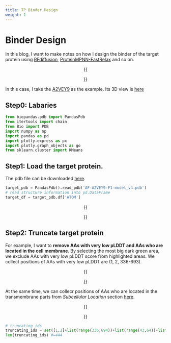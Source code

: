 ```yaml
---
title: TP Binder Design
weight: 1
---
```

# Binder Design
In this blog, I want to make notes on how I design the binder of the target protein using [RFdiffusion](https://github.com/RosettaCommons/RFdiffusion), [ProteinMPNN-FastRelax](https://github.com/nrbennet/dl_binder_design/tree/main) and so on.

<center>{{<figure src="../bioIMG/AF-A2VEY9-F1.png" width="400" caption="AF-A2VEY9-F1, Alphafold." >}}</center>


In this case, I take the [A2VEY9](https://www.uniprot.org/uniprotkb/A2VEY9/entry#structure) as the example. Its 3D view is [here](https://alphafold.ebi.ac.uk/entry/A2VEY9)

## Step0: Labaries
```python
from biopandas.pdb import PandasPdb
from itertools import chain
from Bio import PDB
import numpy as np
import pandas as pd
import plotly.express as px
import plotly.graph_objects as go
from sklearn.cluster import KMeans
```


## Step1: Load the target protein.
The pdb file can be downloaded [here](https://alphafold.ebi.ac.uk/entry/A2VEY9).
```python
target_pdb = PandasPdb().read_pdb('AF-A2VEY9-F1-model_v4.pdb')
# read structure information into pd.DataFrame
target_df = target_pdb.df['ATOM']
```
<center>{{<figure src="../bioIMG/df1.PNG" >}}</center>

## Step2: Truncate target protein
For example, I want to **remove AAs with very low pLDDT and AAs who are located in the cell membrane**. By selecting the most big dark green area, we exclude AAs with very low pLDDT score from highlighted areas. We collect positions of AAs with very low pLDDT are (1, 2, 336-693).

<center>{{<figure src="../bioIMG/fig1.PNG" width="600" caption="https://alphafold.ebi.ac.uk/entry/A2VEY9" >}}</center>

At the same time, we can collecr positions of AAs who are located in the transmembrane parts from *Subcellular Location* section [here](https://www.uniprot.org/uniprotkb/A2VEY9/entry#subcellular_location).
<center>{{<figure src="../bioIMG/fig2.PNG" width="800" caption="https://www.uniprot.org/uniprotkb/A2VEY9/entry#subcellular_location" >}}</center>

```python
# truncating ids
truncating_ids = set([1,2]+list(range(336,694))+list(range(43,64))+list(range(72,93))+list(range(191,212))+list(range(233,254))+list(range(347,368)))
len(truncating_ids) #=444
```
